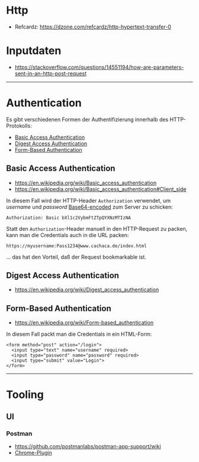 # Http
* Refcardz: https://dzone.com/refcardz/http-hypertext-transfer-0

# Inputdaten
* https://stackoverflow.com/questions/14551194/how-are-parameters-sent-in-an-http-post-request

---

# Authentication
Es gibt verschiedenen Formen der Authentifizierung innerhalb des HTTP-Protokolls:

* [Basic Access Authentication](https://en.wikipedia.org/wiki/Basic_access_authentication)
* [Digest Access Authentication](https://en.wikipedia.org/wiki/Digest_access_authentication)
* [Form-Based Authentication](https://en.wikipedia.org/wiki/Form-based_authentication)

## Basic Access Authentication
* https://en.wikipedia.org/wiki/Basic_access_authentication
* https://en.wikipedia.org/wiki/Basic_access_authentication#Client_side

In diesem Fall wird der HTTP-Header ``Authorization`` verwendet, um *username* und *password* [Base64-encoded](https://en.wikipedia.org/wiki/Base64) zum Server zu schicken:

    Authorization: Basic bXl1c2VybmFtZTpQYXNzMTIzNA
    
Statt den ``Authorization``-Header manuell in den HTTP-Request zu packen, kann man die Credentials auch in die URL packen:

    https://myusername:Pass1234@www.cachaca.de/index.html

... das hat den Vorteil, daß der Request bookmarkable ist.

## Digest Access Authentication
* https://en.wikipedia.org/wiki/Digest_access_authentication



## Form-Based Authentication
* https://en.wikipedia.org/wiki/Form-based_authentication

In diesem Fall packt man die Credentials in ein HTML-Form:

    <form method="post" action="/login">
      <input type="text" name="username" required>
      <input type="password" name="password" required>
      <input type="submit" value="Login">
    </form>

---

# Tooling
## UI
### Postman

* https://github.com/postmanlabs/postman-app-support/wiki
* [Chrome-Plugin](https://chrome.google.com/webstore/detail/postman/fhbjgbiflinjbdggehcddcbncdddomop)


